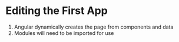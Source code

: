 # Editing the First App
01. Angular dynamically creates the page from components and data
02. Modules will need to be imported for use